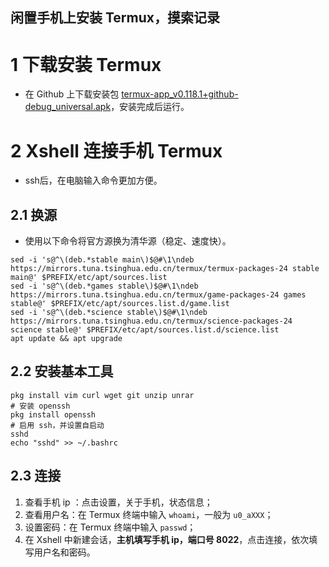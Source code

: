 ## 闲置手机上安装 Termux，摸索记录
# 1 下载安装 Termux

- 在 Github 上下载安装包 [termux-app_v0.118.1+github-debug_universal.apk](https://github.com/termux/termux-app/releases/download/v0.118.1/termux-app_v0.118.1+github-debug_universal.apk)，安装完成后运行。

# 2 Xshell 连接手机 Termux

- ssh后，在电脑输入命令更加方便。

## 2.1 换源

- 使用以下命令将官方源换为清华源（稳定、速度快）。

```shell
sed -i 's@^\(deb.*stable main\)$@#\1\ndeb https://mirrors.tuna.tsinghua.edu.cn/termux/termux-packages-24 stable main@' $PREFIX/etc/apt/sources.list
sed -i 's@^\(deb.*games stable\)$@#\1\ndeb https://mirrors.tuna.tsinghua.edu.cn/termux/game-packages-24 games stable@' $PREFIX/etc/apt/sources.list.d/game.list
sed -i 's@^\(deb.*science stable\)$@#\1\ndeb https://mirrors.tuna.tsinghua.edu.cn/termux/science-packages-24 science stable@' $PREFIX/etc/apt/sources.list.d/science.list
apt update && apt upgrade
``` 
## 2.2 安装基本工具
```shell
pkg install vim curl wget git unzip unrar
# 安装 openssh
pkg install openssh
# 启用 ssh，并设置自启动
sshd
echo "sshd" >> ~/.bashrc
``` 

## 2.3 连接

1. 查看手机 ip ：点击设置，关于手机，状态信息；
2. 查看用户名：在 Termux 终端中输入 `whoami`，一般为 `u0_aXXX`；
3. 设置密码：在 Termux 终端中输入 `passwd`；
4. 在 Xshell 中新建会话，**主机填写手机 ip，端口号 8022**，点击连接，依次填写用户名和密码。